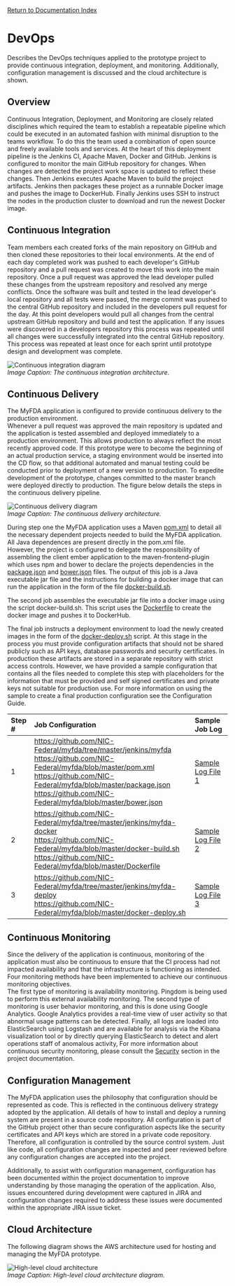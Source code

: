 [Return to Documentation Index](README.md)

DevOps
======

Describes the DevOps techniques applied to the prototype project to provide continuous integration, 
deployment, and monitoring.  Additionally, configuration management is discussed and the cloud 
architecture is shown.

Overview
--------

Continuous Integration, Deployment, and Monitoring are closely related disciplines which required the team 
to establish a repeatable pipeline which could be executed in an automated fashion with minimal disruption 
to the teams workflow.  To do this the team used a combination of open source and freely available tools 
and services.  At the heart of this deployment pipeline is the Jenkins CI, Apache Maven, Docker and 
GitHub.  Jenkins is configured to monitor the main GitHub repository for changes.  When changes are 
detected the project work space is updated to reflect these changes.  Then Jenkins executes Apache Maven 
to build the project artifacts.  Jenkins then packages these project as a runnable Docker image and pushes 
the image to DockerHub.  Finally Jenkins uses SSH to instruct the nodes in the production cluster to 
download and run the newest Docker image.

Continuous Integration
----------------------

Team members each created forks of the main repository on GitHub and then cloned these repositories to 
their local environments.  At the end of each day completed work was pushed to each developer's GitHub 
repository and a pull request was created to move this work into the main repository.  Once a pull request 
was approved the lead developer pulled these changes from the upstream repository and resolved any merge 
conflicts.  Once the software was built and tested in the lead developer's local repository and all tests 
were passed, the merge commit was pushed to the central GitHub repository and included in the developers 
pull request for the day.  At this point developers would pull all changes from the central upstream 
GitHub repository and build and test the application.  If any issues were discovered in a developers 
repository this process was repeated until all changes were successfully integrated into the central 
GitHub repository.  This process was repeated  at least once for each sprint until prototype design and 
development was complete.

![Continuous integration diagram](DevOps/CI_Architecture.png)  
*Image Caption:  The continuous integration architecture.*
 
Continuous Delivery
-------------------

The MyFDA application is configured to provide continuous delivery to the production environment.  
Whenever a pull request was approved the main repository is updated and the application is tested 
assembled and deployed immediately to a production environment.  This allows production to always reflect 
the most recently approved code.  If this prototype were to become the beginning of an actual production 
service, a staging environment would be inserted into the CD flow, so that additional automated and manual 
testing could be conducted prior to deployment of a new version to production.  To expedite development of 
the prototype, changes committed to the master branch were deployed directly to production.  The figure 
below details the steps in the continuous delivery pipeline.

![Continuous delivery diagram](DevOps/CD_Architecture.png)  
*Image Caption:  The continuous delivery architecture.*
 
During step one the MyFDA application uses a Maven [pom.xml](https://github.com/NIC-Federal/myfda/blob/master/pom.xml) to detail all the necessary dependent projects 
needed to build the MyFDA application.  All Java dependences are present directly in the pom.xml file.  
However, the project is configured to delegate the responsibility of assembling the client ember 
application to the maven-frontend-plugin which uses npm and bower to declare the projects dependencies in 
the [package.json](https://github.com/NIC-Federal/myfda/blob/master/package.json) and [bower.json](https://github.com/NIC-Federal/myfda/blob/master/bower.json) files.  The output of this job is a Java executable jar file and the 
instructions for building a docker image that can run the application in the form of the file 
[docker-build.sh](https://github.com/NIC-Federal/myfda/blob/master/docker-build.sh).

The second job assembles the executable jar file into a docker image using the script docker-build.sh. 
This script uses the [Dockerfile](https://github.com/NIC-Federal/myfda/blob/master/Dockerfile) to create the docker image and pushes it to DockerHub.

The final job instructs a deployment environment to load the newly created images in the form of the 
[docker-deploy.sh](https://github.com/NIC-Federal/myfda/blob/master/docker-deploy.sh) script.  At this stage in the process you must provide configuration artifacts that 
should not be shared publicly such as API keys, database passwords and security certificates.  In 
production these artifacts are stored in a separate repository with strict access controls.  However, we 
have provided a sample configuration that contains all the files needed to complete this step with 
placeholders for the information that must be provided and self signed certificates and private keys not 
suitable for production use.  For more information on using the sample to create a final production 
configuration see the Configuration Guide.

| Step # | Job Configuration | Sample Job Log |
| :----- | :---------------- | :------------- |
1 | https://github.com/NIC-Federal/myfda/tree/master/jenkins/myfda<br/>https://github.com/NIC-Federal/myfda/blob/master/pom.xml<br/>https://github.com/NIC-Federal/myfda/blob/master/package.json<br/>https://github.com/NIC-Federal/myfda/blob/master/bower.json | [Sample Log File 1](DevOps/myfda-26-consoleText.txt) |
2 | https://github.com/NIC-Federal/myfda/tree/master/jenkins/myfda-docker<br/>https://github.com/NIC-Federal/myfda/blob/master/docker-build.sh<br/>https://github.com/NIC-Federal/myfda/blob/master/Dockerfile | [Sample Log File 2](DevOps/myfda-docker-28-consoleText.txt) |
3 | https://github.com/NIC-Federal/myfda/tree/master/jenkins/myfda-deploy<br/>https://github.com/NIC-Federal/myfda/blob/master/docker-deploy.sh | [Sample Log File 3](DevOps/myfda-deploy-15-consoleText.txt) |

Continuous Monitoring
---------------------

Since the delivery of the application is continuous, monitoring of the application must also be continuous 
to ensure that the CI process had not impacted availability and that the infrastructure is functioning as 
intended.  Four monitoring methods have been implemented to achieve our continuous monitoring objectives.  
The first type of monitoring is availability monitoring.  Pingdom is being used to perform this external 
availability monitoring.  The second type of monitoring is user behavior monitoring, and this is done 
using Google Analytics.  Google Analytics provides a real-time view of user activity so that abnormal 
usage patterns can be detected.  Finally, all logs are loaded into ElasticSearch using Logstash and are 
available for analysis via the Kibana visualization tool or by directly querying ElasticSearch  to detect 
and alert operations staff of anomalous activity,   For more information about continuous security 
monitoring, please consult the [Security](Security.md) section in the project documentation.

Configuration Management
------------------------

The MyFDA application uses the philosophy that configuration should be represented as code. This is 
reflected in the continuous delivery strategy adopted by the application.  All details of how to install 
and deploy a running system are present in a source code repository.  All configuration is part of the 
GitHub project other than secure configuration aspects like the security certificates and API keys which 
are stored in a private code repository. Therefore, all configuration is controlled by the source control 
system. Just like code, all configuration changes are inspected and peer reviewed before any configuration 
changes are accepted into the project.

Additionally, to assist with configuration management, configuration has been documented within the 
project documentation to improve understanding by those managing the operation of the application. Also, 
issues encountered during development were captured in JIRA and configuration changes required to address 
these issues were documented within the appropriate JIRA issue ticket.

Cloud Architecture
-----------------------------

The following diagram shows the AWS architecture used for hosting and managing the MyFDA prototype.

![High-level cloud architecture](DevOps/Cloud_Architecture_Diagram.png)  
*Image Caption:  High-level cloud architecture diagram.*
